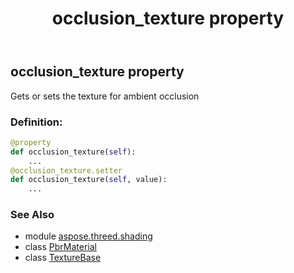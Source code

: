 ﻿---
title: occlusion_texture property
second_title: Aspose.3D for Python via .NET API References
description: 
type: docs
weight: 240
url: /python-net/aspose.threed.shading/pbrmaterial/occlusion_texture/
is_root: false
---

## occlusion_texture property


Gets or sets the texture for ambient occlusion
### Definition:
```python
@property
def occlusion_texture(self):
    ...
@occlusion_texture.setter
def occlusion_texture(self, value):
    ...
```

### See Also
* module [aspose.threed.shading](../../)
* class [PbrMaterial](/3d/python-net/aspose.threed.shading/pbrmaterial)
* class [TextureBase](/3d/python-net/aspose.threed.shading/texturebase)
